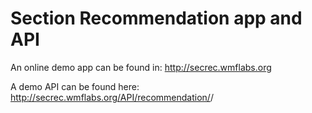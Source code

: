 # Section Recommendation app and API

An online demo app can be found in: http://secrec.wmflabs.org

A demo API can be found here: http://secrec.wmflabs.org/API/recommendation/<lang>/<title>
API example: http://secrec.wmflabs.org/API/recommendation/en/Quilombo?verbose=False&blind=False

Where the parameters are:
* lang: One of the six supported languages [ar,en,es,fr,en,ru]
* title: Is an existing article on the target language.
* verbose: {False,True} When True, provide contextual information about recommendations
* blind: {False,True}  When True, gives recommendations without considering the existing sections on the current article. When False, return just potential missing sections


test.py: is the bottle file containing the web server
SecRecV3.py: is the main file containing Sec. Rec. modules (is a .py version, from the notebook version ../SecRec.ipynb)
recSheetsTSV: is a folder containing the section alignments produced in the root folder of this repo.
